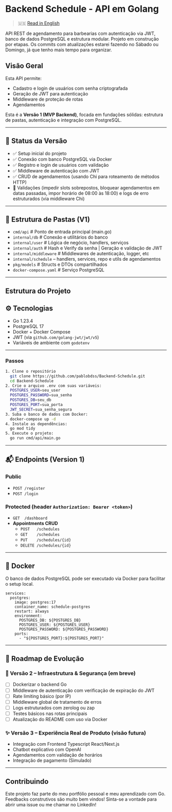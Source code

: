 # Backend Schedule - API em Golang

> 🇺🇸 [Read in English](./README.md)

API REST de agendamento para barbearias com autenticação via JWT, banco de dados PostgreSQL e estrutura modular. Projeto em construção por etapas. Os commits com atualizações estarei fazendo no Sábado ou Domingo, já que tenho mais tempo para organizar.

## Visão Geral

Esta API permite:

- Cadastro e login de usuários com senha criptografada
- Geração de JWT para autenticação
- Middleware de proteção de rotas
- Agendamentos

Esta é a **Versão 1 (MVP Backend)**, focada em fundações sólidas:
estrutura de pastas, autenticação e integração com PostgreSQL.

---

## 🚦 Status da Versão

- ✅ Setup inicial do projeto
- ✅ Conexão com banco PostgreSQL via Docker
- ✅ Registro e login de usuários com validação
- ✅ Middleware de autenticação com JWT
- ✅ CRUD de agendamentos (usando Chi para roteamento de métodos HTTP)  
- 🔄 Validações (impedir slots sobrepostos, bloquear agendamentos em datas passadas, impor horário de 08:00 às 18:00) e logs de erro estruturados (via middleware Chi)
---

## 📂 Estrutura de Pastas (V1)

- `cmd/api` # Ponto de entrada principal (main.go)
- `internal/db` # Conexão e utilitários do banco
- `internal/user` # Lógica de negócio, handlers, serviços
- `internal/auth` # Hash e Verify da senha | Geração e validação de JWT
- `internal/middleware` # Middlewares de autenticação, logger, etc
- `internal/schedule` – handlers, services, repo e utils de agendamentos 
- `pkg/models` # Structs e DTOs compartilhados
- `docker-compose.yaml`  # Serviço PostgreSQL

---

## Estrutura do Projeto

## ⚙️ Tecnologias

- Go 1.23.4
- PostgreSQL 17
- Docker + Docker Compose
- JWT (via `github.com/golang-jwt/jwt/v5`)
- Variáveis de ambiente com `godotenv`

---

### Passos

```bash
1. Clone o repositório
  git clone https://github.com/pablobdss/Backend-Schedule.git
  cd Backend-Schedule
2. Crie o arquivo .env com suas variáveis:
  POSTGRES_USER=seu_user
  POSTGRES_PASSWORD=sua_senha
  POSTGRES_DB=seu_db
  POSTGRES_PORT=sua_porta
  JWT_SECRET=sua_senha_segura
3. Suba o banco de dados com Docker:
  docker-compose up -d
4. Instale as dependências:
  go mod tidy
5. Execute o projeto:
  go run cmd/api/main.go
```

---

## 📬 Endpoints (Version 1)

### Public
- `POST /register`  
- `POST /login`  

### Protected (header `Authorization: Bearer <token>`)
- `GET  /dashboard`  
- **Appointments CRUD**  
  - `POST   /schedules`  
  - `GET    /schedules`  
  - `PUT    /schedules/{id}`  
  - `DELETE /schedules/{id}`
  
---

## 🐳 Docker

O banco de dados PostgreSQL pode ser executado via Docker para facilitar o setup local.
```
services:
  postgres:
    image: postgres:17
    container_name: schedule-postgres
    restart: always
    environment:
      POSTGRES_DB: ${POSTGRES_DB}
      POSTGRES_USER: ${POSTGRES_USER}
      POSTGRES_PASSWORD: ${POSTGRES_PASSWORD}
    ports:
      - "${POSTGRES_PORT}:${POSTGRES_PORT}"
```

---

## 📍 Roadmap de Evolução

### 🧱 Versão 2 – Infraestrutura & Segurança (em breve)

- [ ] Dockerizar o backend Go
- [ ] Middleware de autenticação com verificação de expiração do JWT
- [ ] Rate limiting básico (por IP)
- [ ] Middleware global de tratamento de erros
- [ ] Logs estruturados com zerolog ou zap
- [ ] Testes básicos nas rotas principais
- [ ] Atualização do README com uso via Docker

### ✨ Versão 3 – Experiência Real de Produto (visão futura)

- Integração com Frontend Typescript React/Next.js
- Chatbot explicativo com OpenAI
- Agendamentos com validação de horários
- Integração de pagamento (Simulado)

---

## Contribuindo

Este projeto faz parte do meu portfólio pessoal e meu aprendizado com Go. Feedbacks construtivos são muito bem vindos!
Sinta-se a vontade para abrir uma issue ou me chamar no LinkedIn!
